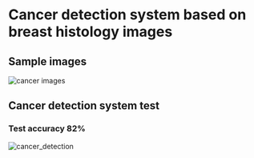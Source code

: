 # Cancer detection system based on breast histology images
 
## Sample images
![cancer images](https://user-images.githubusercontent.com/21131348/45601007-f7374f00-ba05-11e8-8486-ba1859589f64.png)

## Cancer detection system test
### Test accuracy 82%
![cancer_detection](https://user-images.githubusercontent.com/21131348/45002486-572a0080-afd7-11e8-8776-c669caf40a14.png)

